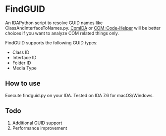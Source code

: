 # FindGUID
An IDAPython script to resolve GUID names like ClassAndInterfaceToNames.py. [ComIDA](https://github.com/airbus-cert/comida) or [COM-Code-Helper](https://github.com/fboldewin/COM-Code-Helper) will be better choices if you want to analyze COM related things only.

FindGUID supports the following GUID types:

* Class ID
* Interface ID
* Folder ID
* Media Type

## How to use
Execute findguid.py on your IDA. Tested on IDA 7.6 for macOS/Windows.

## Todo
1. Additional GUID support
2. Performance improvement
